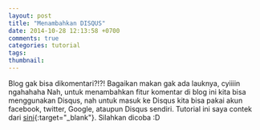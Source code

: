 ```yaml
---
layout: post
title: "Menambahkan DISQUS"
date: 2014-10-28 12:13:58 +0700
comments: true
categories: tutorial
tags: 
thumbnail:
---
```

Blog gak bisa dikomentari?!?! Bagaikan makan gak ada lauknya, cyiiiin ngahahaha Nah, untuk menambahkan fitur komentar di blog ini kita bisa menggunakan Disqus, nah untuk masuk ke Disqus kita bisa pakai akun facebook, twitter, Google, ataupun Disqus sendiri.
Tutorial ini saya contek dari [sini]({{site.data.links.joshualande.href}}){:target="_blank"}. Silahkan dicoba :D